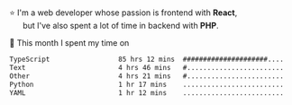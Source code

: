 ⭐ I'm a web developer whose passion is frontend with <b>React</b>,<br/>
&nbsp; &nbsp; &nbsp; but I've also spent a lot of time in backend with <b>PHP</b>.

📅 This month I spent my time on

<!--START_SECTION:waka-->

```txt
TypeScript                 85 hrs 12 mins  #####################....   82.62 %
Text                       4 hrs 46 mins   #........................   04.63 %
Other                      4 hrs 21 mins   #........................   04.23 %
Python                     1 hr 17 mins    .........................   01.25 %
YAML                       1 hr 12 mins    .........................   01.17 %
```

<!--END_SECTION:waka-->
